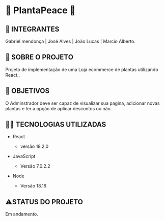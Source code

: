 # 🌱 PlantaPeace 🌱


## 🤵 INTEGRANTES

Gabriel mendonça |  José Alves |  João Lucas |  Marcio Alberto.

## 📕 SOBRE O PROJETO

Projeto de implementação de uma Loja ecommerce de plantas utilizando React..

## 📌 OBJETIVOS

O Adminstrador deve ser capaz de visualizar sua pagina, adicionar novas plantas e ter a opção de aplicar descontos ou não. 

## 👩‍💻 TECNOLOGIAS UTILIZADAS

- React
  - versão 18.2.0

- JavaScript
  - Versão 7.0.2.2

- Node
  - Versão 18.16

## ⚠️STATUS DO PROJETO

Em andamento.
